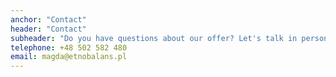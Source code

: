 ```yaml
---
anchor: "Contact"
header: "Contact"
subheader: "Do you have questions about our offer? Let's talk in person :)"
telephone: +48 502 582 480
email: magda@etnobalans.pl
---
```

